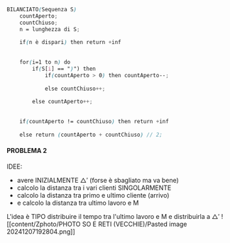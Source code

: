 ```scss
BILANCIATO(Sequenza S)
	countAperto;
	countChiuso;
	n = lunghezza di S;
	
	if(n è dispari) then return +inf
	
	
	for(i=1 to n) do
		if(S[i] == ")") then
			if(countAperto > 0) then countAperto--;
				
			else countChiuso++;
			
		else countAperto++;
	
	
	if(countAperto != countChiuso) then return +inf
		
	else return (countAperto + countChiuso) // 2;	
```





#### PROBLEMA 2
IDEE:
- avere INIZIALMENTE $\triangle'$ (forse è sbagliato ma va bene)
- calcolo la distanza tra i vari clienti SINGOLARMENTE
- calcolo la distanza tra primo e ultimo cliente (arrivo)
- e calcolo la distanza tra ultimo lavoro e M

L'idea è TIPO distribuire il tempo tra l'ultimo lavoro e M e distribuirla a $\triangle'$ 
![[content/Zphoto/PHOTO SO E RETI (VECCHIE)/Pasted image 20241207192804.png]]